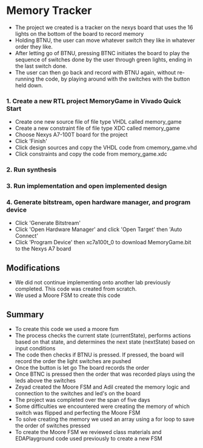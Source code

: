 # Memory Tracker #

* The project we created is a tracker on the nexys board that uses the 16 lights on the bottom of the board to record memory
* Holding BTNU, the user can move whatever switch they like in whatever order they like.
* After letting go of BTNU, pressing BTNC initiates the board to play the sequence of switches done by the user through green lights, ending in the last switch done. 
* The user can then go back and record with BTNU again, without re-running the code, by playing around with the switches with the button held down.

### 1. Create a new RTL project MemoryGame in Vivado Quick Start ###

* Create one new source file of file type VHDL called memory_game
* Create a new constraint file of file type XDC called memory_game
* Choose Nexys A7-100T board for the project
* Click 'Finish'
* Click design sources and copy the VHDL code from cmemory_game.vhd
* Click constraints and copy the code from memory_game.xdc

### 2. Run synthesis ###
### 3. Run implementation and open implemented design ###
### 4. Generate bitstream, open hardware manager, and program device ###

* Click 'Generate Bitstream'
* Click 'Open Hardware Manager' and click 'Open Target' then 'Auto Connect'
* Click 'Program Device' then xc7a100t_0 to download MemoryGame.bit to the Nexys A7 board

## Modifications ##
* We did not continue implementing onto another lab previously completed. This code was created from scratch.
* We used a Moore FSM to create this code

## Summary ##
* To create this code we used a moore fsm
* The process checks the current state (currentState), performs actions based on that state, and determines the next state (nextState) based on input conditions
* The code then checks if BTNU is pressed. If pressed, the board will record the order the light switches are pushed
* Once the button is let go The board records the order
* Once BTNC is pressed then the order that was recorded plays using the leds above the switches
* Zeyad created the Moore FSM and Adil created the memory logic and connection to the switches and led's on the board
* The project was completed over the span of five days
* Some difficulties we encountered were creating the memory of which switch was flipped and perfecting the Moore FSM
* To solve creating the memory we used an array using a for loop to save the order of switches pressed
* To create the Moore FSM we reviewed class materials and EDAPlayground code used previously to create a new FSM

